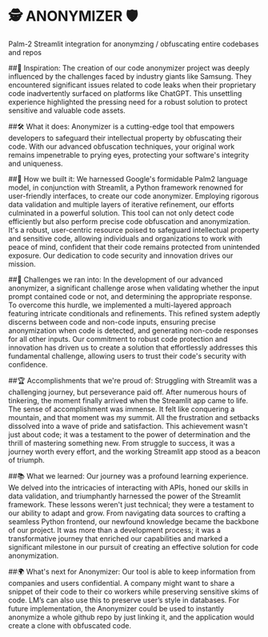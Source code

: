 # 🕵️ ANONYMIZER 🛡️

Palm-2 Streamlit integration for anonymzing / obfuscating entire codebases and repos

##🌠 Inspiration:
The creation of our code anonymizer project was deeply influenced by the challenges faced by industry giants like Samsung. They encountered significant issues related to code leaks when their proprietary code inadvertently surfaced on platforms like ChatGPT. This unsettling experience highlighted the pressing need for a robust solution to protect sensitive and valuable code assets.

##🛠️ What it does:
Anonymizer is a cutting-edge tool that empowers developers to safeguard their intellectual property by obfuscating their code. With our advanced obfuscation techniques, your original work remains impenetrable to prying eyes, protecting your software's integrity and uniqueness.

##🚀 How we built it:
We harnessed Google's formidable Palm2 language model, in conjunction with Streamlit, a Python framework renowned for user-friendly interfaces, to create our code anonymizer. Employing rigorous data validation and multiple layers of iterative refinement, our efforts culminated in a powerful solution. This tool can not only detect code efficiently but also perform precise code obfuscation and anonymization. It's a robust, user-centric resource poised to safeguard intellectual property and sensitive code, allowing individuals and organizations to work with peace of mind, confident that their code remains protected from unintended exposure. Our dedication to code security and innovation drives our mission.

##🧩 Challenges we ran into:
In the development of our advanced anonymizer, a significant challenge arose when validating whether the input prompt contained code or not, and determining the appropriate response. To overcome this hurdle, we implemented a multi-layered approach featuring intricate conditionals and refinements. This refined system adeptly discerns between code and non-code inputs, ensuring precise anonymization when code is detected, and generating non-code responses for all other inputs. Our commitment to robust code protection and innovation has driven us to create a solution that effortlessly addresses this fundamental challenge, allowing users to trust their code's security with confidence.

##🏆 Accomplishments that we're proud of:
Struggling with Streamlit was a challenging journey, but perseverance paid off. After numerous hours of tinkering, the moment finally arrived when the Streamlit app came to life. The sense of accomplishment was immense. It felt like conquering a mountain, and that moment was my summit. All the frustration and setbacks dissolved into a wave of pride and satisfaction. This achievement wasn't just about code; it was a testament to the power of determination and the thrill of mastering something new. From struggle to success, it was a journey worth every effort, and the working Streamlit app stood as a beacon of triumph.

##📚 What we learned:
Our journey was a profound learning experience. We delved into the intricacies of interacting with APIs, honed our skills in data validation, and triumphantly harnessed the power of the Streamlit framework. These lessons weren't just technical; they were a testament to our ability to adapt and grow. From navigating data sources to crafting a seamless Python frontend, our newfound knowledge became the backbone of our project. It was more than a development process; it was a transformative journey that enriched our capabilities and marked a significant milestone in our pursuit of creating an effective solution for code anonymization.

##🌍 What's next for Anonymizer:
Our tool is able to keep information from companies and users confidential. A company might want to share a snippet of their code to their co workers while preserving sensitive skims of code. LM’s can also use this to preserve user’s style in databases. For future implementation, the Anonymizer could be used to instantly anonymize a whole github repo by just linking it, and the application would create a clone with obfuscated code. 
